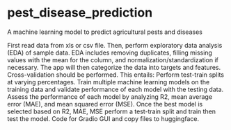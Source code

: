 # pest_disease_prediction
A machine learning model to predict agricultural pests and diseases

First read data from xls or csv file.
Then, perform exploratory data analysis (EDA) of sample data.
EDA includes removing duplicates, filling missing values with the mean for the column, and normalization/standardization if necessary.
The app will then categorize the data into targets and features.
Cross-validation should be performed. This entails:
  Perform test-train splits at varying percentages.
  Train multiple machine learning models on the training data and validate performance of each model with the testing data.
Assess the performance of each model by analyzing R2, mean average error (MAE), and mean squared error (MSE).
Once the best model is selected based on R2, MAE, MSE perform a test-train split and train then test the model.
Code for Gradio GUI and copy files to huggingface.
